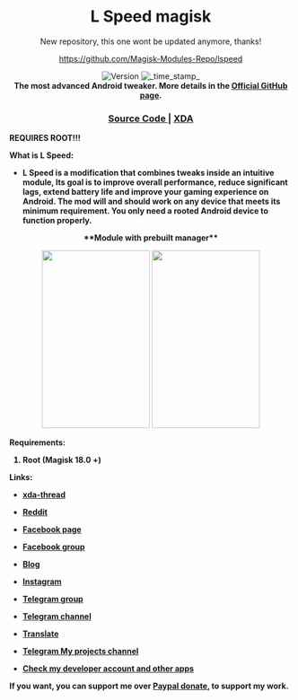 ﻿<h1 align="center">L Speed magisk</h1>


<div align="center">
 New repository, this one wont be updated  anymore, thanks!
 
https://github.com/Magisk-Modules-Repo/lspeed


</div>
<div align="center">
  <!-- Version -->
    <img src="https://img.shields.io/badge/Version-v1.0-blue.svg?longCache=true&style=popout-square"
      alt="Version" />
  <!-- Last Updated -->
    <img src="https://img.shields.io/badge/Updated-November 09, 2019-green.svg?longCache=true&style=flat-square"
      alt="_time_stamp_" />
</div>

<div align="center">
  <strong>The most advanced Android tweaker. More details in the 
    <a href="https://github.com/Paget96/LSpeed/">Official GitHub page</a>.
</div>

<div align="center">
  <h3>
    <a href="https://github.com/Paget96/lspeed_magisk">
      Source Code
    </a>
    <span> | </span>
    <a href="https://forum.xda-developers.com/apps/l-speed">
      XDA
    </a>
  </h3>
</div>

**REQUIRES ROOT!!!**

**What is L Speed:**
- L Speed is a modification that combines tweaks inside an intuitive module, Its goal is to improve overall performance, reduce significant lags, extend battery life and improve your gaming experience on Android.
The mod will and should work on any device that meets its minimum requirement.
You only need a rooted Android device to function properly.

<div align="center">
**Module with prebuilt manager**

<img src="https://github.com/Paget96/lspeed_magisk/blob/master/screenshots/2.png" width="192" height="317"/> <img src="https://github.com/Paget96/lspeed_magisk/blob/master/screenshots/1.png" width="192" height="317"/>
</div>

**Requirements:**
1. Root (Magisk 18.0 +)


**Links:**
- [xda-thread](https://forum.xda-developers.com/apps/l-speed)
- [Reddit](https://www.reddit.com/r/LSpeedOptimizer/)
- [Facebook page](https://www.facebook.com/LSpeedAndroidOptimizer)
- [Facebook group](https://www.facebook.com/groups/169281933668021/?source_id=1503157226676471)
- [Blog](https://lspeed2016.wordpress.com)
- [Instagram](https://instagram.com/p/BxUcz0zlVUj/?igshid=1ib59rrsrjffl)
- [Telegram group](https://t.me/LSpeedDiscussion)
- [Telegram channel](https://t.me/LSpeedChannel)
- [Translate](https://forum.xda-developers.com/apps/l-speed/translating-help-translating-l-speed-t3587252)
- [Telegram **My projects** channel](https://t.me/paget96_projects_channel)

- [Check my developer account and other apps](https://play.google.com/store/apps/dev?id=6924549437581780390&hl=en)

If you want, you can support me over [Paypal donate](https://paypal.me/Paget96), to support my work.


